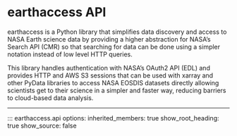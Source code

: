 # **earthaccess** API

earthaccess is a Python library that simplifies data discovery and access to NASA Earth science data by providing a higher abstraction for NASA’s Search API (CMR) so that searching for data can be done using a simpler notation instead of low level HTTP queries.

This library handles authentication with NASA’s OAuth2 API (EDL) and provides HTTP and AWS S3 sessions that can be used with xarray and other PyData libraries to access NASA EOSDIS datasets directly allowing scientists get to their science in a simpler and faster way, reducing barriers to cloud-based data analysis.


***



::: earthaccess.api
    options:
      inherited_members: true
    show_root_heading: true
    show_source: false
